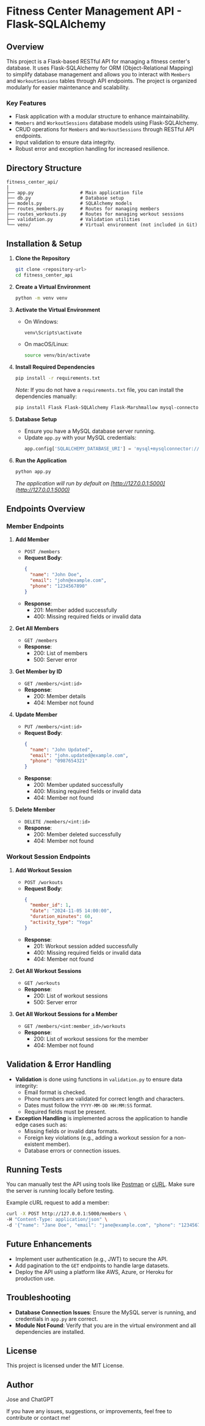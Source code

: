 # Fitness Center Management API - Flask-SQLAlchemy

## Overview
This project is a Flask-based RESTful API for managing a fitness center's database. It uses Flask-SQLAlchemy for ORM (Object-Relational Mapping) to simplify database management and allows you to interact with `Members` and `WorkoutSessions` tables through API endpoints. The project is organized modularly for easier maintenance and scalability.

### Key Features
- Flask application with a modular structure to enhance maintainability.
- `Members` and `WorkoutSessions` database models using Flask-SQLAlchemy.
- CRUD operations for `Members` and `WorkoutSessions` through RESTful API endpoints.
- Input validation to ensure data integrity.
- Robust error and exception handling for increased resilience.

## Directory Structure
```
fitness_center_api/
|
├── app.py                 # Main application file
├── db.py                  # Database setup
├── models.py              # SQLAlchemy models
├── routes_members.py      # Routes for managing members
├── routes_workouts.py     # Routes for managing workout sessions
├── validation.py          # Validation utilities
└── venv/                  # Virtual environment (not included in Git)
```

## Installation & Setup

1. **Clone the Repository**
    ```sh
    git clone <repository-url>
    cd fitness_center_api
    ```

2. **Create a Virtual Environment**
    ```sh
    python -m venv venv
    ```

3. **Activate the Virtual Environment**
   - On Windows:
     ```sh
     venv\Scripts\activate
     ```
   - On macOS/Linux:
     ```sh
     source venv/bin/activate
     ```

4. **Install Required Dependencies**
    ```sh
    pip install -r requirements.txt
    ```
    *Note:* If you do not have a `requirements.txt` file, you can install the dependencies manually:
    ```sh
    pip install Flask Flask-SQLAlchemy Flask-Marshmallow mysql-connector-python
    ```

5. **Database Setup**
   - Ensure you have a MySQL database server running.
   - Update `app.py` with your MySQL credentials:
     ```python
     app.config['SQLALCHEMY_DATABASE_URI'] = 'mysql+mysqlconnector://root:your_password@localhost/fitness_center_db'
     ```

6. **Run the Application**
   ```sh
   python app.py
   ```
   *The application will run by default on [http://127.0.0.1:5000](http://127.0.0.1:5000)*

## Endpoints Overview

### Member Endpoints

1. **Add Member**
    - `POST /members`
    - **Request Body**:
      ```json
      {
        "name": "John Doe",
        "email": "john@example.com",
        "phone": "1234567890"
      }
      ```
    - **Response**:
      - 201: Member added successfully
      - 400: Missing required fields or invalid data

2. **Get All Members**
    - `GET /members`
    - **Response**:
      - 200: List of members
      - 500: Server error

3. **Get Member by ID**
    - `GET /members/<int:id>`
    - **Response**:
      - 200: Member details
      - 404: Member not found

4. **Update Member**
    - `PUT /members/<int:id>`
    - **Request Body**:
      ```json
      {
        "name": "John Updated",
        "email": "john.updated@example.com",
        "phone": "0987654321"
      }
      ```
    - **Response**:
      - 200: Member updated successfully
      - 400: Missing required fields or invalid data
      - 404: Member not found

5. **Delete Member**
    - `DELETE /members/<int:id>`
    - **Response**:
      - 200: Member deleted successfully
      - 404: Member not found

### Workout Session Endpoints

1. **Add Workout Session**
    - `POST /workouts`
    - **Request Body**:
      ```json
      {
        "member_id": 1,
        "date": "2024-11-05 14:00:00",
        "duration_minutes": 60,
        "activity_type": "Yoga"
      }
      ```
    - **Response**:
      - 201: Workout session added successfully
      - 400: Missing required fields or invalid data
      - 404: Member not found

2. **Get All Workout Sessions**
    - `GET /workouts`
    - **Response**:
      - 200: List of workout sessions
      - 500: Server error

3. **Get All Workout Sessions for a Member**
    - `GET /members/<int:member_id>/workouts`
    - **Response**:
      - 200: List of workout sessions for the member
      - 404: Member not found

## Validation & Error Handling
- **Validation** is done using functions in `validation.py` to ensure data integrity:
  - Email format is checked.
  - Phone numbers are validated for correct length and characters.
  - Dates must follow the `YYYY-MM-DD HH:MM:SS` format.
  - Required fields must be present.
- **Exception Handling** is implemented across the application to handle edge cases such as:
  - Missing fields or invalid data formats.
  - Foreign key violations (e.g., adding a workout session for a non-existent member).
  - Database errors or connection issues.

## Running Tests
You can manually test the API using tools like [Postman](https://www.postman.com/) or [cURL](https://curl.se/). Make sure the server is running locally before testing.

Example cURL request to add a member:
```sh
curl -X POST http://127.0.0.1:5000/members \
-H "Content-Type: application/json" \
-d '{"name": "Jane Doe", "email": "jane@example.com", "phone": "1234567890"}'
```

## Future Enhancements
- Implement user authentication (e.g., JWT) to secure the API.
- Add pagination to the `GET` endpoints to handle large datasets.
- Deploy the API using a platform like AWS, Azure, or Heroku for production use.

## Troubleshooting
- **Database Connection Issues**: Ensure the MySQL server is running, and credentials in `app.py` are correct.
- **Module Not Found**: Verify that you are in the virtual environment and all dependencies are installed.

## License
This project is licensed under the MIT License.

## Author
Jose and ChatGPT

If you have any issues, suggestions, or improvements, feel free to contribute or contact me!

